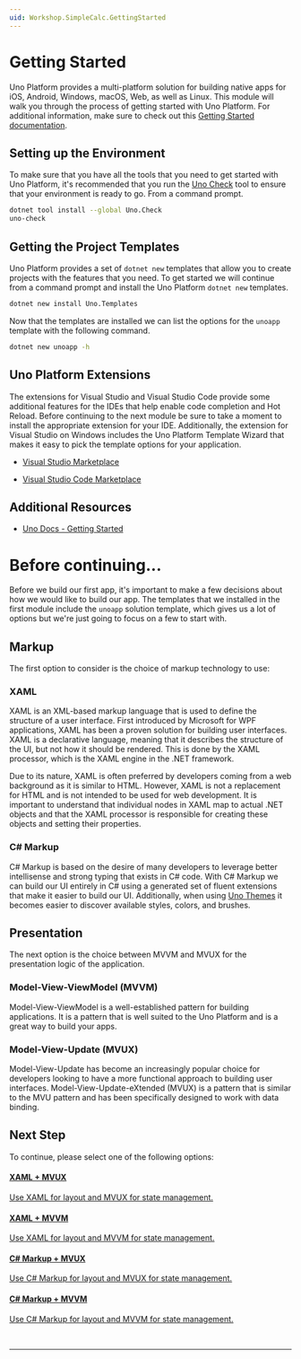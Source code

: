 ```yaml
---
uid: Workshop.SimpleCalc.GettingStarted
---
```

# Getting Started

Uno Platform provides a multi-platform solution for building native apps for iOS, Android, Windows, macOS, Web, as well as Linux. This module will walk you through the process of getting started with Uno Platform.
For additional information, make sure to check out this [Getting Started documentation](https://aka.platform.uno/get-started).

## Setting up the Environment

To make sure that you have all the tools that you need to get started with Uno Platform, it's recommended that you run the [Uno Check](https://platform.uno/docs/articles/external/uno.check/doc/using-uno-check.html) tool to ensure that your environment is ready to go. From a command prompt.

```bash
dotnet tool install --global Uno.Check
uno-check
```

## Getting the Project Templates

Uno Platform provides a set of `dotnet new` templates that allow you to create projects with the features that you need. To get started we will continue from a command prompt and install the Uno Platform `dotnet new` templates.

```bash
dotnet new install Uno.Templates
```

Now that the templates are installed we can list the options for the `unoapp` template with the following command.

```bash
dotnet new unoapp -h
```

## Uno Platform Extensions

The extensions for Visual Studio and Visual Studio Code provide some additional features for the IDEs that help enable code completion and Hot Reload. Before continuing to the next module be sure to take a moment to install the appropriate extension for your IDE. Additionally, the extension for Visual Studio on Windows includes the Uno Platform Template Wizard that makes it easy to pick the template options for your application.

- [Visual Studio Marketplace](https://marketplace.visualstudio.com/items?itemName=unoplatform.uno-platform-addin-2022)

- [Visual Studio Code Marketplace](https://marketplace.visualstudio.com/items?itemName=unoplatform.vscode)

## Additional Resources

- [Uno Docs - Getting Started](https://platform.uno/docs/articles/get-started.html)   

# Before continuing...

Before we build our first app, it's important to make a few decisions about how we would like to build our app. The templates that we installed in the first module include the `unoapp` solution template, which gives us a lot of options but we're just going to focus on a few to start with.

## Markup

The first option to consider is the choice of markup technology to use:

### XAML

XAML is an XML-based markup language that is used to define the structure of a user interface. First introduced by Microsoft for WPF applications, XAML has been a proven solution for building user interfaces. XAML is a declarative language, meaning that it describes the structure of the UI, but not how it should be rendered. This is done by the XAML processor, which is the XAML engine in the .NET framework.

Due to its nature, XAML is often preferred by developers coming from a web background as it is similar to HTML. However, XAML is not a replacement for HTML and is not intended to be used for web development. It is important to understand that individual nodes in XAML map to actual .NET objects and that the XAML processor is responsible for creating these objects and setting their properties.

### C# Markup

C# Markup is based on the desire of many developers to leverage better intellisense and strong typing that exists in C# code. With C# Markup we can build our UI entirely in C# using a generated set of fluent extensions that make it easier to build our UI. Additionally, when using [Uno Themes](https://aka.platform.uno/uno-themes) it becomes easier to discover available styles, colors, and brushes.

## Presentation

The next option is the choice between MVVM and MVUX for the presentation logic of the application.

### Model-View-ViewModel (MVVM)

Model-View-ViewModel is a well-established pattern for building applications. It is a pattern that is well suited to the Uno Platform and is a great way to build your apps.

### Model-View-Update (MVUX)

Model-View-Update has become an increasingly popular choice for developers looking to have a more functional approach to building user interfaces. Model-View-Update-eXtended (MVUX) is a pattern that is similar to the MVU pattern and has been specifically designed to work with data binding.


## Next Step

To continue, please select one of the following options:


<div class="row">

<div class="col-md-6 col-xs-12 ">
<a href="..\MVUX-XAML\01-Build your first Project\README.html">
<div class="alert alert-info alert-hover">

#### XAML + MVUX

Use XAML for layout and MVUX for state management.

</div>
</a>
</div>

<div class="col-md-6 col-xs-12 ">
<a href="..\MVVM-XAML\01-Build your first Project\README.html">
<div class="alert alert-info alert-hover">

#### XAML + MVVM

Use XAML for layout and MVVM for state management.

</div>
</a>
</div>

<div class="col-md-6 col-xs-12 ">
<a href="..\MVUX-CSharp\01-Build your first Project\README.html">
<div class="alert alert-info alert-hover">

#### C# Markup + MVUX

Use C# Markup for layout and MVUX for state management.

</div>
</a>
</div>

<div class="col-md-6 col-xs-12 ">
<a href="..\MVVM-CSharp\01-Build your first Project\README.html">
<div class="alert alert-info alert-hover">

#### C# Markup + MVVM

Use C# Markup for layout and MVVM for state management.

</div>
</a>
</div>

</div>

<br/>

***
